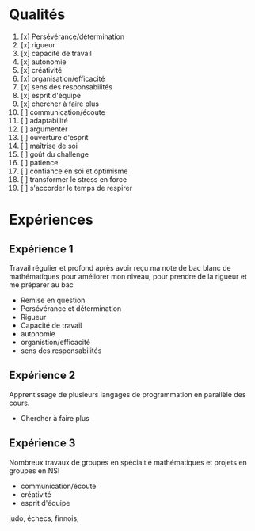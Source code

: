 # Qualités
1. [x] Persévérance/détermination 
2. [x] rigueur                         
3. [x] capacité de travail             
4. [x] autonomie                       
5. [x] créativité                      
6. [x] organisation/efficacité                 
7. [x] sens des responsabilités        
8. [x] esprit d'équipe                 
9. [x] chercher à faire plus 
10. [ ] communication/écoute            
11. [ ] adaptabilité                    
12. [ ] argumenter                      
13. [ ] ouverture d'esprit              
14. [ ] maîtrise de soi                 
15. [ ] goût du challenge               
16. [ ] patience                        
17. [ ] confiance en soi et optimisme   
18. [ ] transformer le stress en force  
19. [ ] s'accorder le temps de respirer 

# Expériences
## Expérience 1
Travail régulier et profond après avoir reçu ma note de bac blanc de mathématiques pour améliorer mon niveau, pour prendre de la rigueur et me préparer au bac
- Remise en question
- Persévérance et détermination
- Rigueur
- Capacité de travail
- autonomie
- organistion/efficacité
- sens des responsabilités

## Expérience 2
Apprentissage de plusieurs langages de programmation en parallèle des cours. 
- Chercher à faire plus

## Expérience 3
Nombreux travaux de groupes en spécialtié mathématiques et projets en groupes en NSI
- communication/écoute
- créativité
- esprit d'équipe

judo, échecs, finnois, 